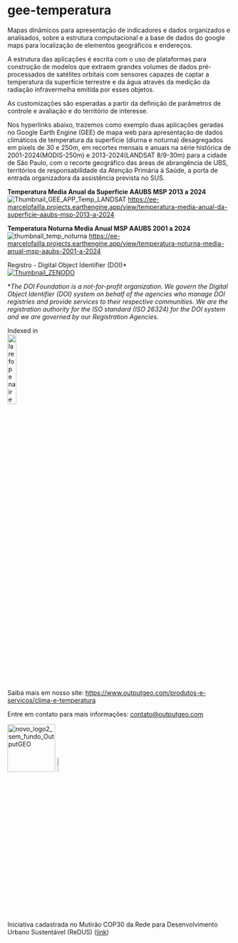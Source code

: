 # gee-temperatura

Mapas dinâmicos para apresentação de indicadores e dados organizados e analisados, sobre a estrutura computacional e a base de dados do google maps para localização de elementos geográficos e endereços.

A estrutura das aplicações é escrita com o uso de plataformas para construção de modelos que extraem grandes volumes de dados pré-processados de satélites orbitais com sensores capazes de captar a temperatura da superfície terrestre e da água através da medição da radiação infravermelha emitida por esses objetos.

As customizações são esperadas a partir da definição de parâmetros de controle e avaliação e do território de interesse.

Nos hyperlinks abaixo, trazemos como exemplo duas aplicações geradas no Google Earth Engine (GEE) de mapa web para apresentação de dados climáticos de temperatura da superfície (diurna e noturna) desagregados em pixels de 30 e 250m, em recortes mensais e anuais na série histórica de 2001-2024(MODIS-250m) e 2013-2024(LANDSAT 8/9-30m) para a cidade de São Paulo, com o recorte geográfico das áreas de abrangência de UBS, territórios de responsabilidade da Atenção Primária à Saúde, a porta de entrada organizadora da assistência prevista no SUS.


**Temperatura Media Anual da Superficie AAUBS MSP 2013 a 2024**
![Thumbnail_GEE_APP_Temp_LANDSAT](https://github.com/user-attachments/assets/92d135fa-6465-4d7f-b6b9-efbe6b2b519c)
https://ee-marcelofailla.projects.earthengine.app/view/temperatura-media-anual-da-superficie-aaubs-msp-2013-a-2024



**Temperatura Noturna Media Anual MSP AAUBS 2001 a 2024**
![thumbnail_temp_noturna](https://github.com/user-attachments/assets/d4841172-d4a3-42cb-a6cc-267bdabbe1f0)
https://ee-marcelofailla.projects.earthengine.app/view/temperatura-noturna-media-anual-msp-aaubs-2001-a-2024



Registro - Digital Object Identifier (DOI)*\
[![Thumbnail_ZENODO](https://zenodo.org/badge/DOI/10.5281/zenodo.17057787.svg)](https://doi.org/10.5281/zenodo.17057787)

**The DOI Foundation is a not-for-profit organization. We govern the Digital Object Identifier (DOI) system on behalf of the agencies who manage DOI registries and provide services to their respective communities. We are the registration authority for the ISO standard (ISO 26324) for the DOI system and we are governed by our Registration Agencies.*

Indexed in\
[<img width="20%" alt="larefopenaire" src="https://github.com/user-attachments/assets/03f136bb-2114-4f62-ab36-f9025b7e7d65" />](https://explore.openaire.eu/search/result?pid=10.5281%2Fzenodo.17057787)



Saiba mais em nosso site: https://www.outputgeo.com/produtos-e-servicos/clima-e-temperatura

Entre em contato para mais informações: contato@outputgeo.com



<img width="107"  alt="novo_logo2_sem_fundo_OutputGEO" src="https://github.com/user-attachments/assets/58726954-ceb4-4ecd-aaf2-247f6b097cdf" /> <img width="9%" alt="image" src="https://github.com/user-attachments/assets/9fd8b970-1782-404d-9c81-313abe73dbbc" />

Iniciativa cadastrada no Mutirão COP30 da Rede para Desenvolvimento Urbano Sustentável (ReDUS) ([link](https://www.redus.org.br/a/ini_sub?d=7b227375626d697373696f6e4964223a2263386262643730662d653732652d343965302d616336352d306465663563613132373931222c227375626d697373696f6e436f6465223a2264623631616231362d626161652d346364392d383634332d393265623861393431333735227d&lang=pt))




